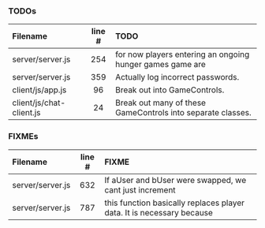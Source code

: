 ### TODOs
| Filename | line # | TODO
|:------|:------:|:------
| server/server.js | 254 | for now players entering an ongoing hunger games game are
| server/server.js | 359 | Actually log incorrect passwords.
| client/js/app.js | 96 | Break out into GameControls.
| client/js/chat-client.js | 24 | Break out many of these GameControls into separate classes.

### FIXMEs
| Filename | line # | FIXME
|:------|:------:|:------
| server/server.js | 632 | If aUser and bUser were swapped, we cant just increment
| server/server.js | 787 | this function basically replaces player data. It is necessary because